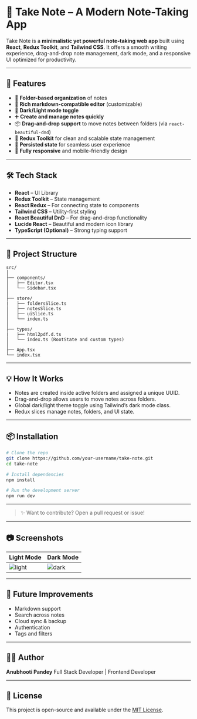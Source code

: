 # 📝 Take Note – A Modern Note-Taking App

Take Note is a **minimalistic yet powerful note-taking web app** built using **React**, **Redux Toolkit**, and **Tailwind CSS**. It offers a smooth writing experience, drag-and-drop note management, dark mode, and a responsive UI optimized for productivity.

---

## 🚀 Features

* 📂 **Folder-based organization** of notes
* 📝 **Rich markdown-compatible editor** (customizable)
* 🌙 **Dark/Light mode toggle**
* ➕ **Create and manage notes quickly**
* 📦 **Drag-and-drop support** to move notes between folders (via `react-beautiful-dnd`)
* 🌟 **Redux Toolkit** for clean and scalable state management
* 🧠 **Persisted state** for seamless user experience
* 📱 **Fully responsive** and mobile-friendly design

---

## 🛠️ Tech Stack

* **React** – UI Library
* **Redux Toolkit** – State management
* **React Redux** – For connecting state to components
* **Tailwind CSS** – Utility-first styling
* **React Beautiful DnD** – For drag-and-drop functionality
* **Lucide React** – Beautiful and modern icon library
* **TypeScript (Optional)** – Strong typing support

---

## 📁 Project Structure

```
src/
│
├── components/
│   ├── Editor.tsx
│   └── Sidebar.tsx
│
├── store/
|   ├── foldersSlice.ts
│   ├── notesSlice.ts
│   ├── uiSlice.ts
│   └── index.ts
│
├── types/
|   ├── html2pdf.d.ts
│   └── index.ts (RootState and custom types)
│
├── App.tsx
└── index.tsx
```

---

## 💡 How It Works

* Notes are created inside active folders and assigned a unique UUID.
* Drag-and-drop allows users to move notes across folders.
* Global dark/light theme toggle using Tailwind’s dark mode class.
* Redux slices manage notes, folders, and UI state.

---

## 📦 Installation

```bash
# Clone the repo
git clone https://github.com/your-username/take-note.git
cd take-note

# Install dependencies
npm install

# Run the development server
npm run dev
```

---

> ✨ Want to contribute? Open a pull request or issue!

---

## 📷 Screenshots

| Light Mode                                    | Dark Mode                                    |
| --------------------------------------------- | -------------------------------------------- |
| ![light](https://via.placeholder.com/300x200) | ![dark](https://via.placeholder.com/300x200) |

---

## 🔮 Future Improvements

* Markdown support
* Search across notes
* Cloud sync & backup
* Authentication
* Tags and filters

---

## 🧑‍💻 Author

**Anubhooti Pandey**
Full Stack Developer | Frontend Developer

---

## 📄 License

This project is open-source and available under the [MIT License](LICENSE).
